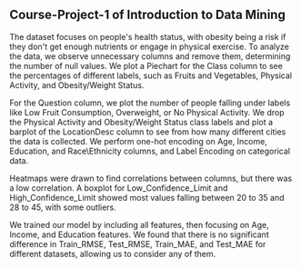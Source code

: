 ## Course-Project-1 of Introduction to Data Mining

The dataset focuses on people's health status, with obesity being a risk if they don't get enough nutrients or engage in physical exercise. To analyze the data, we observe unnecessary columns and remove them, determining the number of null values. We plot a Piechart for the Class column to see the percentages of different labels, such as Fruits and Vegetables, Physical Activity, and Obesity/Weight Status.

For the Question column, we plot the number of people falling under labels like Low Fruit Consumption, Overweight, or No Physical Activity. We drop the Physical Activity and Obesity/Weight Status class labels and plot a barplot of the LocationDesc column to see from how many different cities the data is collected. We perform one-hot encoding on Age, Income, Education, and Race\Ethnicity columns, and Label Encoding on categorical data.

Heatmaps were drawn to find correlations between columns, but there was a low correlation. A boxplot for Low_Confidence_Limit and High_Confidence_Limit showed most values falling between 20 to 35 and 28 to 45, with some outliers.

We trained our model by including all features, then focusing on Age, Income, and Education features. We found that there is no significant difference in Train_RMSE, Test_RMSE, Train_MAE, and Test_MAE for different datasets, allowing us to consider any of them.
